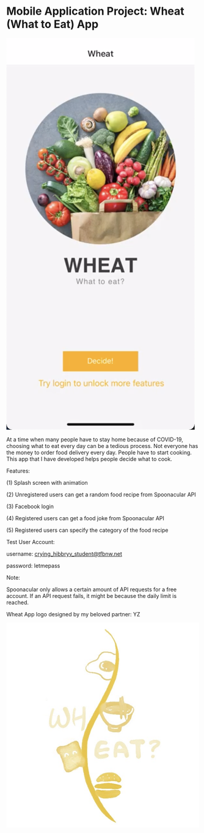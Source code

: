 # Mobile Application Project: Wheat (What to Eat) App

[![Wheat App Demo](https://github.com/xinyu-hou/Wheat-App/blob/master/assets/WheatAppDemo.png)](https://www.youtube.com/watch?v=cw9s1YM_dYk)

At a time when many people have to stay home because of COVID-19, choosing what to eat every day can be a tedious process. Not everyone has the money to order food delivery every day. People have to start cooking. This app that I have developed helps people decide what to cook. 


Features:

(1) Splash screen with animation

(2) Unregistered users can get a random food recipe from Spoonacular API

(3) Facebook login

(4) Registered users can get a food joke from Spoonacular API

(5) Registered users can specify the category of the food recipe


Test User Account:

username: crying_hibbryv_student@tfbnw.net

password: letmepass 


Note:

Spoonacular only allows a certain amount of API requests for a free account. If an API request fails, it might be because the daily limit is reached.

Wheat App logo designed by my beloved partner: YZ

![Wheat Logo](https://github.com/xinyu-hou/Wheat-App/blob/master/assets/wheat_logo.jpg)
